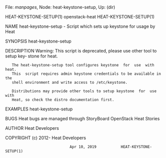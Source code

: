 File: *manpages*,  Node: heat-keystone-setup,  Up: (dir)

HEAT-KEYSTONE-SETUP(1)          openstack-heat          HEAT-KEYSTONE-SETUP(1)



NAME
       heat-keystone-setup - Script which sets up keystone for usage by Heat

SYNOPSIS
       heat-keystone-setup

DESCRIPTION
       Warning: This script is deprecated, please use other tool to setup key‐
       stone for heat.

       The heat-keystone-setup tool configures keystone  for  use  with  heat.
       This  script requires admin keystone credentials to be available in the
       shell environment and write access to /etc/keystone.

       Distributions may provide other tools to setup keystone  for  use  with
       Heat, so check the distro documentation first.

EXAMPLES
          heat-keystone-setup

BUGS
       Heat bugs are managed through StoryBoard OpenStack Heat Stories

AUTHOR
       Heat Developers

COPYRIGHT
       (c) 2012- Heat Developers




                                 Apr 10, 2019           HEAT-KEYSTONE-SETUP(1)
